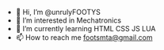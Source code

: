 - 👋 Hi, I’m @unrulyFOOTYS
- 👀 I’m interested in Mechatronics
- 🌱 I’m currently learning HTML CSS JS LUA
- 📫 How to reach me footsmta@gmail.com

<!---
unrulyFOOTYS/unrulyFOOTYS is a ✨ special ✨ repository because its `README.md` (this file) appears on your GitHub profile.
You can click the Preview link to take a look at your changes.
--->
